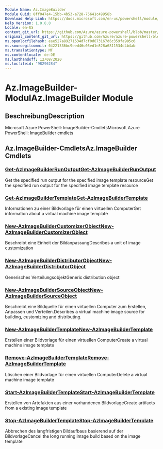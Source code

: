 ```yaml
---
Module Name: Az.ImageBuilder
Module Guid: 8ff047e4-15bb-4b53-a728-75641c49958b
Download Help Link: https://docs.microsoft.com/en-us/powershell/module/az.imagebuilder
Help Version: 1.0.0.0
Locale: en-US
content_git_url: https://github.com/Azure/azure-powershell/blob/master/src/ImageBuilder/help/Az.ImageBuilder.md
original_content_git_url: https://github.com/Azure/azure-powershell/blob/master/src/ImageBuilder/help/Az.ImageBuilder.md
ms.openlocfilehash: eae527a89271634d7cf0d673167d6c359fa985c6
ms.sourcegitcommit: 04221336bc9eed46c05ed1e828a6811534d4b4ab
ms.translationtype: MT
ms.contentlocale: de-DE
ms.lasthandoff: 12/08/2020
ms.locfileid: "98296284"
---
```

# <span data-ttu-id="bb7db-101">Az.ImageBuilder-Modul</span><span class="sxs-lookup"><span data-stu-id="bb7db-101">Az.ImageBuilder Module</span></span>
## <span data-ttu-id="bb7db-102">Beschreibung</span><span class="sxs-lookup"><span data-stu-id="bb7db-102">Description</span></span>
<span data-ttu-id="bb7db-103">Microsoft Azure PowerShell: ImageBuilder-Cmdlets</span><span class="sxs-lookup"><span data-stu-id="bb7db-103">Microsoft Azure PowerShell: ImageBuilder cmdlets</span></span>

## <span data-ttu-id="bb7db-104">Az.ImageBuilder-Cmdlets</span><span class="sxs-lookup"><span data-stu-id="bb7db-104">Az.ImageBuilder Cmdlets</span></span>
### [<span data-ttu-id="bb7db-105">Get-AzImageBuilderRunOutput</span><span class="sxs-lookup"><span data-stu-id="bb7db-105">Get-AzImageBuilderRunOutput</span></span>](Get-AzImageBuilderRunOutput.md)
<span data-ttu-id="bb7db-106">Get the specified run output for the specified image template resource</span><span class="sxs-lookup"><span data-stu-id="bb7db-106">Get the specified run output for the specified image template resource</span></span>

### [<span data-ttu-id="bb7db-107">Get-AzImageBuilderTemplate</span><span class="sxs-lookup"><span data-stu-id="bb7db-107">Get-AzImageBuilderTemplate</span></span>](Get-AzImageBuilderTemplate.md)
<span data-ttu-id="bb7db-108">Informationen zu einer Bildvorlage für einen virtuellen Computer</span><span class="sxs-lookup"><span data-stu-id="bb7db-108">Get information about a virtual machine image template</span></span>

### [<span data-ttu-id="bb7db-109">New-AzImageBuilderCustomizerObject</span><span class="sxs-lookup"><span data-stu-id="bb7db-109">New-AzImageBuilderCustomizerObject</span></span>](New-AzImageBuilderCustomizerObject.md)
<span data-ttu-id="bb7db-110">Beschreibt eine Einheit der Bildanpassung</span><span class="sxs-lookup"><span data-stu-id="bb7db-110">Describes a unit of image customization</span></span>

### [<span data-ttu-id="bb7db-111">New-AzImageBuilderDistributorObject</span><span class="sxs-lookup"><span data-stu-id="bb7db-111">New-AzImageBuilderDistributorObject</span></span>](New-AzImageBuilderDistributorObject.md)
<span data-ttu-id="bb7db-112">Generisches Verteilungsobjekt</span><span class="sxs-lookup"><span data-stu-id="bb7db-112">Generic distribution object</span></span>

### [<span data-ttu-id="bb7db-113">New-AzImageBuilderSourceObject</span><span class="sxs-lookup"><span data-stu-id="bb7db-113">New-AzImageBuilderSourceObject</span></span>](New-AzImageBuilderSourceObject.md)
<span data-ttu-id="bb7db-114">Beschreibt eine Bildquelle für einen virtuellen Computer zum Erstellen, Anpassen und Verteilen.</span><span class="sxs-lookup"><span data-stu-id="bb7db-114">Describes a virtual machine image source for building, customizing and distributing.</span></span>

### [<span data-ttu-id="bb7db-115">New-AzImageBuilderTemplate</span><span class="sxs-lookup"><span data-stu-id="bb7db-115">New-AzImageBuilderTemplate</span></span>](New-AzImageBuilderTemplate.md)
<span data-ttu-id="bb7db-116">Erstellen einer Bildvorlage für einen virtuellen Computer</span><span class="sxs-lookup"><span data-stu-id="bb7db-116">Create a virtual machine image template</span></span>

### [<span data-ttu-id="bb7db-117">Remove-AzImageBuilderTemplate</span><span class="sxs-lookup"><span data-stu-id="bb7db-117">Remove-AzImageBuilderTemplate</span></span>](Remove-AzImageBuilderTemplate.md)
<span data-ttu-id="bb7db-118">Löschen einer Bildvorlage für einen virtuellen Computer</span><span class="sxs-lookup"><span data-stu-id="bb7db-118">Delete a virtual machine image template</span></span>

### [<span data-ttu-id="bb7db-119">Start-AzImageBuilderTemplate</span><span class="sxs-lookup"><span data-stu-id="bb7db-119">Start-AzImageBuilderTemplate</span></span>](Start-AzImageBuilderTemplate.md)
<span data-ttu-id="bb7db-120">Erstellen von Artefakten aus einer vorhandenen Bildvorlage</span><span class="sxs-lookup"><span data-stu-id="bb7db-120">Create artifacts from a existing image template</span></span>

### [<span data-ttu-id="bb7db-121">Stop-AzImageBuilderTemplate</span><span class="sxs-lookup"><span data-stu-id="bb7db-121">Stop-AzImageBuilderTemplate</span></span>](Stop-AzImageBuilderTemplate.md)
<span data-ttu-id="bb7db-122">Abbrechen des langfristigen Bildaufbaus basierend auf der Bildvorlage</span><span class="sxs-lookup"><span data-stu-id="bb7db-122">Cancel the long running image build based on the image template</span></span>

